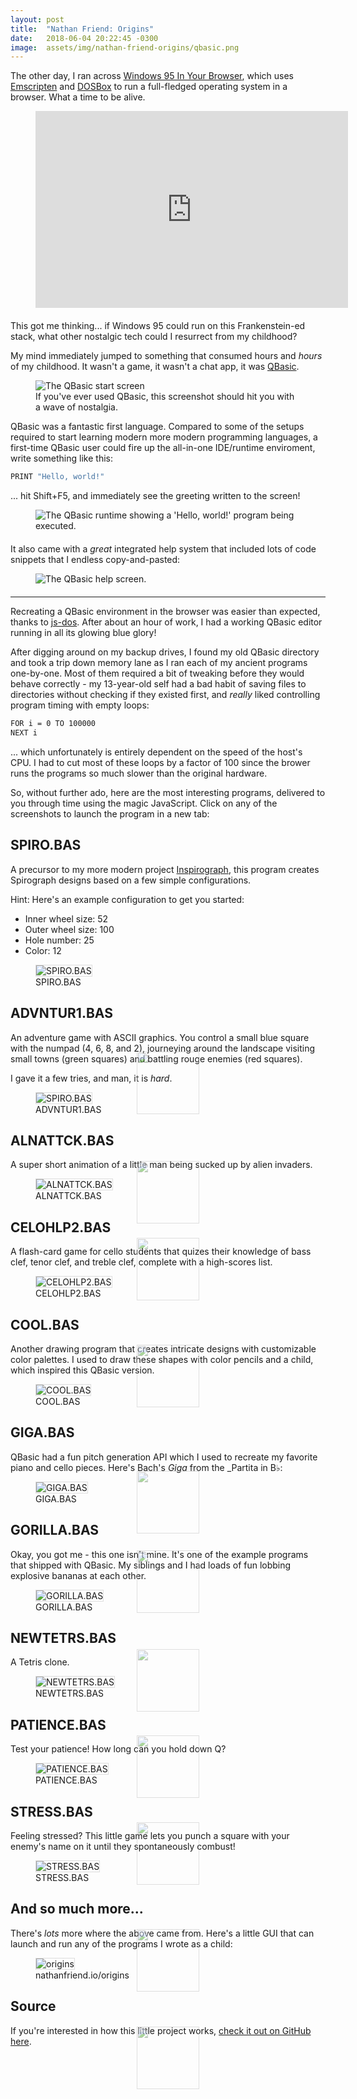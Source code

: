 ```yaml
---
layout: post
title:  "Nathan Friend: Origins"
date:   2018-06-04 20:22:45 -0300
image:  assets/img/nathan-friend-origins/qbasic.png
---
```


The other day, I ran across [Windows 95 In Your Browser](https://win95.ajf.me/), which uses [Emscripten](https://github.com/kripken/emscripten) and [DOSBox](https://www.dosbox.com/download.php?main=1) to run a full-fledged operating system in a browser. What a time to be alive.

<figure style="margin-bottom: 20px;">
    <iframe width="500" height="315" src="https://www.youtube.com/embed/qu32fBkiHFE" frameborder="0" allow="autoplay; encrypted-media" allowfullscreen></iframe>
</figure>

This got me thinking... if Windows 95 could run on this Frankenstein-ed stack, what other nostalgic tech could I resurrect from my childhood?

My mind immediately jumped to something that consumed hours and _hours_ of my childhood. It wasn't a game, it wasn't a chat app, it was [QBasic](https://en.wikipedia.org/wiki/QBasic).

<figure>
    <img src="{{ 'assets/img/nathan-friend-origins/qbasic.png' | relative_url }}" alt="The QBasic start screen" />
    <figcaption>If you've ever used QBasic, this screenshot should hit you with a wave of nostalgia.</figcaption>
</figure>

QBasic was a fantastic first language. Compared to some of the setups required to start learning modern more modern programming languages, a first-time QBasic user could fire up the all-in-one IDE/runtime enviroment, write something like this:

```sh
PRINT "Hello, world!"
```

... hit <span class="keyboard-key">Shift</span>+<span class="keyboard-key">F5</span>, and immediately see the greeting written to the screen!

<figure style="margin-bottom: 20px;">
    <img src="{{ 'assets/img/nathan-friend-origins/hello-world.png' | relative_url }}" alt="The QBasic runtime showing a 'Hello, world!' program being executed." />
</figure>

It also came with a _great_ integrated help system that included lots of code snippets that I endless copy-and-pasted:

<figure style="margin-bottom: 20px;">
    <img src="{{ 'assets/img/nathan-friend-origins/qbasic-help.png' | relative_url }}" alt="The QBasic help screen." />
</figure>

---

Recreating a QBasic environment in the browser was easier than expected, thanks to [js-dos](http://js-dos.com/). After about an hour of work, I had a working QBasic editor running in all its glowing blue glory!

After digging around on my backup drives, I found my old QBasic directory and took a trip down memory lane as I ran each of my ancient programs one-by-one. Most of them required a bit of tweaking before they would behave correctly - my 13-year-old self had a bad habit of saving files to directories without checking if they existed first, and _really_ liked controlling program timing with empty loops:

```sh
FOR i = 0 TO 100000
NEXT i
```

... which unfortunately is entirely dependent on the speed of the host's CPU. I had to cut most of these loops by a factor of 100 since the brower runs the programs so much slower than the original hardware.

So, without further ado, here are the most interesting programs, delivered to you through time using the magic JavaScript. Click on any of the screenshots to launch the program in a new tab:

## SPIRO.BAS

A precursor to my more modern project [Inspirograph](https://nathanfriend.io/inspirograph), this program creates Spirograph designs based on a few simple configurations.

Hint: Here's an example configuration to get you started:

-   Inner wheel size: 52
-   Outer wheel size: 100
-   Hole number: 25
-   Color: 12

<div class="runnable-program">
    <figure>
        <img src="{{ 'assets/img/nathan-friend-origins/spiro.bas-screenshot.png' | relative_url }}" alt="SPIRO.BAS" />
        <figcaption>SPIRO.BAS</figcaption>
    </figure>
    <a class="runnable-program-overlay" href="https://nathanfriend.io/origins?file=SPIRO.BAS" target="_blank">
        <img class="play-button" src="{{ 'assets/img/nathan-friend-origins/baseline-play_circle_outline-24px.svg' | relative_url }}" />
    </a>
</div>

## ADVNTUR1.BAS

An adventure game with ASCII graphics. You control a small blue square with the numpad (<span class="keyboard-key">4</span>, <span class="keyboard-key">6</span>, <span class="keyboard-key">8</span>, and <span class="keyboard-key">2</span>), journeying around the landscape visiting small towns (green squares) and battling rouge enemies (red squares).

I gave it a few tries, and man, it is _hard_.

<div class="runnable-program">
    <figure>
        <img src="{{ 'assets/img/nathan-friend-origins/advntur1.bas-screenshot.png' | relative_url }}" alt="SPIRO.BAS" />
        <figcaption>ADVNTUR1.BAS</figcaption>
    </figure>
    <a class="runnable-program-overlay" href="https://nathanfriend.io/origins?file=ADVNTUR1.BAS" target="_blank">
        <img class="play-button higher" src="{{ 'assets/img/nathan-friend-origins/baseline-play_circle_outline-24px.svg' | relative_url }}" />
    </a>
</div>

## ALNATTCK.BAS

A super short animation of a little man being sucked up by alien invaders.

<div class="runnable-program">
    <figure>
        <img src="{{ 'assets/img/nathan-friend-origins/alnattck.bas-screenshot.png' | relative_url }}" alt="ALNATTCK.BAS" />
        <figcaption>ALNATTCK.BAS</figcaption>
    </figure>
    <a class="runnable-program-overlay" href="https://nathanfriend.io/origins?file=ALNATTCK.BAS" target="_blank">
        <img class="play-button highest" src="{{ 'assets/img/nathan-friend-origins/baseline-play_circle_outline-24px.svg' | relative_url }}" />
    </a>
</div>

## CELOHLP2.BAS

A flash-card game for cello students that quizes their knowledge of bass clef, tenor clef, and treble clef, complete with a high-scores list.

<div class="runnable-program">
    <figure>
        <img src="{{ 'assets/img/nathan-friend-origins/celohlp2.bas-screenshot.png' | relative_url }}" alt="CELOHLP2.BAS" />
        <figcaption>CELOHLP2.BAS</figcaption>
    </figure>
    <a class="runnable-program-overlay dark" href="https://nathanfriend.io/origins?file=CELOHLP2.BAS" target="_blank">
        <img class="play-button higher" src="{{ 'assets/img/nathan-friend-origins/baseline-play_circle_outline-24px-dark.svg' | relative_url }}" />
    </a>
</div>

## COOL.BAS

Another drawing program that creates intricate designs with customizable color palettes.  I used to draw these shapes with color pencils and a child, which inspired this QBasic version.

<div class="runnable-program">
    <figure>
        <img src="{{ 'assets/img/nathan-friend-origins/cool.bas-screenshot.png' | relative_url }}" alt="COOL.BAS" />
        <figcaption>COOL.BAS</figcaption>
    </figure>
    <a class="runnable-program-overlay" href="https://nathanfriend.io/origins?file=COOL.BAS" target="_blank">
        <img class="play-button" src="{{ 'assets/img/nathan-friend-origins/baseline-play_circle_outline-24px.svg' | relative_url }}" />
    </a>
</div>

## GIGA.BAS

QBasic had a fun pitch generation API which I used to recreate my favorite piano and cello pieces.  Here's Bach's _Giga_ from the _Partita in B♭:

<div class="runnable-program">
    <figure>
        <img src="{{ 'assets/img/nathan-friend-origins/giga.bas-screenshot.png' | relative_url }}" alt="GIGA.BAS" />
        <figcaption>GIGA.BAS</figcaption>
    </figure>
    <a class="runnable-program-overlay" href="https://nathanfriend.io/origins?file=GIGA.BAS" target="_blank">
        <img class="play-button higher" src="{{ 'assets/img/nathan-friend-origins/baseline-play_circle_outline-24px.svg' | relative_url }}" />
    </a>
</div>

## GORILLA.BAS

Okay, you got me - this one isn't mine.  It's one of the example programs that shipped with QBasic.  My siblings and I had loads of fun lobbing explosive bananas at each other.

<div class="runnable-program">
    <figure>
        <img src="{{ 'assets/img/nathan-friend-origins/gorilla.bas-screenshot.png' | relative_url }}" alt="GORILLA.BAS" />
        <figcaption>GORILLA.BAS</figcaption>
    </figure>
    <a class="runnable-program-overlay" href="https://nathanfriend.io/origins?file=GORILLA.BAS" target="_blank">
        <img class="play-button highest" src="{{ 'assets/img/nathan-friend-origins/baseline-play_circle_outline-24px.svg' | relative_url }}" />
    </a>
</div>

## NEWTETRS.BAS

A Tetris clone.

<div class="runnable-program">
    <figure>
        <img src="{{ 'assets/img/nathan-friend-origins/newtetrs.bas-screenshot.png' | relative_url }}" alt="NEWTETRS.BAS" />
        <figcaption>NEWTETRS.BAS</figcaption>
    </figure>
    <a class="runnable-program-overlay" href="https://nathanfriend.io/origins?file=NEWTETRS.BAS" target="_blank">
        <img class="play-button highest" src="{{ 'assets/img/nathan-friend-origins/baseline-play_circle_outline-24px.svg' | relative_url }}" />
    </a>
</div>

## PATIENCE.BAS

Test your patience!  How long can you hold down <span class="keyboard-key">Q</span>?

<div class="runnable-program">
    <figure>
        <img src="{{ 'assets/img/nathan-friend-origins/patience.bas-screenshot.png' | relative_url }}" alt="PATIENCE.BAS" />
        <figcaption>PATIENCE.BAS</figcaption>
    </figure>
    <a class="runnable-program-overlay" href="https://nathanfriend.io/origins?file=PATIENCE.BAS" target="_blank">
        <img class="play-button highest" src="{{ 'assets/img/nathan-friend-origins/baseline-play_circle_outline-24px.svg' | relative_url }}" />
    </a>
</div>

## STRESS.BAS

Feeling stressed?  This little game lets you punch a square with your enemy's name on it until they spontaneously combust!

<div class="runnable-program">
    <figure>
        <img src="{{ 'assets/img/nathan-friend-origins/stress.bas-screenshot.png' | relative_url }}" alt="STRESS.BAS" />
        <figcaption>STRESS.BAS</figcaption>
    </figure>
    <a class="runnable-program-overlay" href="https://nathanfriend.io/origins?file=STRESS.BAS" target="_blank">
        <img class="play-button higher" src="{{ 'assets/img/nathan-friend-origins/baseline-play_circle_outline-24px.svg' | relative_url }}" />
    </a>
</div>

## And so much more...

There's _lots_ more where the above came from. Here's a little GUI that can launch and run any of the programs I wrote as a child:

<div class="runnable-program">
    <figure>
        <img src="{{ 'assets/img/nathan-friend-origins/origins-screenshot.png' | relative_url }}" alt="origins" />
        <figcaption>nathanfriend.io/origins</figcaption>
    </figure>
    <a class="runnable-program-overlay" href="https://nathanfriend.io/origins" target="_blank">
        <img class="play-button higher" src="{{ 'assets/img/nathan-friend-origins/baseline-play_circle_outline-24px.svg' | relative_url }}" />
    </a>
</div>

## Source

If you're interested in how this little project works, [check it out on GitHub here](https://github.com/nfriend/origins-host).

<style>
    .runnable-program {
        position: relative;
    }

    .runnable-program figure img {
        border: 1px solid #ddd;
    }

    .runnable-program .runnable-program-overlay {
        position: absolute;
        top: 0;
        bottom: 24px;
        border-radius: 4px;
        padding-right: 2px;
        width: 100%;
    }

    .runnable-program .runnable-program-overlay:hover {
        background: rgba(255, 255, 255, .12);
    }

    .runnable-program .runnable-program-overlay.dark:hover {
        background: rgba(0, 0, 0, .12);
    }

    .runnable-program .runnable-program-overlay .play-button {
        position: relative;
        display: block;
        width: 100px;
        height: 100px;
        margin: 0 auto;
        margin-top: 139px;
        opacity: .5;
    }

    .runnable-program .runnable-program-overlay .play-button.higher {
        margin-top: 110px;
    }

    .runnable-program .runnable-program-overlay .play-button.highest {
        margin-top: 95px;
    }

    .runnable-program .runnable-program-overlay:hover .play-button {
        opacity: .8;
    }
</style>